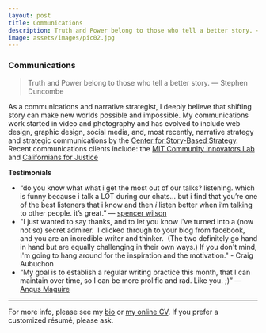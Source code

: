 ```yaml
---
layout: post
title: Communications
description: Truth and Power belong to those who tell a better story. — Stephen Duncombe
image: assets/images/pic02.jpg
---
```



### Communications

> Truth and Power belong to those who tell a better story. — Stephen Duncombe

As a communications and narrative strategist, I deeply believe that shifting story can make new worlds possible and impossible. My communications work started in video and photography and has evolved to include web design, graphic design, social media, and, most recently, narrative strategy and strategic communications by the [Center for Story-Based Strategy](https://www.storybasedstrategy.org/). Recent communications clients include: the [MIT Community Innovators Lab](https://colab.mit.edu) and [Californians for Justice](http://caljustice.org/)  

**Testimonials**

* “do you know what what i get the most out of our talks? listening. which is funny because i talk a LOT during our chats… but i find that you’re one of the best listeners that i know and then *i* listen better when i’m talking to other people. it’s great.” — [spencer wilson](http://spewil.github.io/about/)
* "I just wanted to say thanks, and to let you know I've turned into a (now not so) secret admirer.  I clicked through to your blog from facebook, and you are an incredible writer and thinker.  (The two definitely go hand in hand but are equally challenging in their own ways.) If you don't mind, I'm going to hang around for the inspiration and the motivation." - Craig Aubuchon 
* “My goal is to establish a regular writing practice this month, that I can maintain over time, so I can be more prolific and rad. Like you. ;)” — [Angus Maguire](http://beclouded.net/)


---

For more info, please see my [bio](http://lqb2.co/about) or [my online CV](http://lqb2.co/online-cv/). If you prefer a customized résumé, please ask. 

